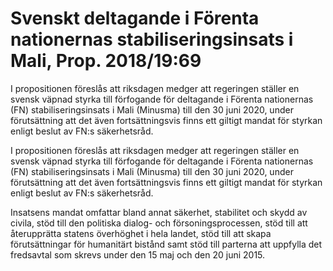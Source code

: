 # Svenskt deltagande i Förenta nationernas stabiliseringsinsats i Mali, Prop. 2018/19:69

I propositionen föreslås att riksdagen medger att regeringen ställer en svensk väpnad styrka till förfogande för deltagande i Förenta nationernas (FN) stabiliseringsinsats i Mali (Minusma) till den 30 juni 2020, under förutsättning att det även fortsättningsvis finns ett giltigt mandat för styrkan enligt beslut av FN:s säkerhetsråd.

I propositionen föreslås att riksdagen medger att regeringen ställer en svensk väpnad styrka till förfogande för deltagande i Förenta nationernas (FN) stabiliseringsinsats i Mali (Minusma) till den 30 juni 2020, under förutsättning att det även fortsättningsvis finns ett giltigt mandat för styrkan enligt beslut av FN:s säkerhetsråd.

Insatsens mandat omfattar bland annat säkerhet, stabilitet och skydd av civila, stöd till den politiska dialog- och försoningsprocessen, stöd till att återupprätta statens överhöghet i hela landet, stöd till att skapa förutsättningar för humanitärt bistånd samt stöd till parterna att uppfylla det fredsavtal som skrevs under den 15 maj och den 20 juni 2015.
